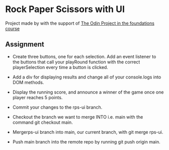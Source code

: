 # Rock Paper Scissors with UI
Project made by with the support of [The Odin Project in the foundations course](https://www.theodinproject.com/paths/foundations/courses/foundations)

## Assignment
- Create three buttons, one for each selection. Add an event listener to the buttons that call your playRound function with the correct playerSelection every time a button is clicked. 

- Add a div for displaying results and change all of your console.logs into DOM methods.

- Display the running score, and announce a winner of the game once one player reaches 5 points.

- Commit your changes to the rps-ui branch.

- Checkout the branch we want to merge INTO i.e. main with the command git checkout main.

- Mergerps-ui branch into main, our current branch, with git merge rps-ui.

- Push main branch into the remote repo by running git push origin main.